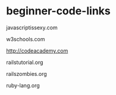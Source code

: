 # beginner-code-links

javascriptissexy.com

w3schools.com

http://codeacademy.com

railstutorial.org

railszombies.org

ruby-lang.org
